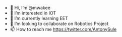 - 👋 Hi, I’m @mwakee
- 👀 I’m interested in IOT
- 🌱 I’m currently learning EET
- 💞️ I’m looking to collaborate on Robotics Project
- 📫 How to reach me https://twitter.com/AntonySule

<!---
mwakee1/mwakee1 is a ✨ special ✨ repository because its `README.md` (this file) appears on your GitHub profile.
You can click the Preview link to take a look at your changes.
--->
